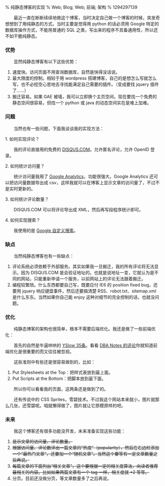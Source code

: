 % 纯静态博客的实现
% Web; Blog; Web; 前端; 架构
% 1294297139

　　最近一直在断断续续地做这个博客，当时决定自己做一个博客的时候，突发奇想想到了用纯静态的方式。当时主要是觉得用 python 的话必须用 Google 特定的数据库操作方式，不能用普通的 SQL 之类，写出来的程序不具备通用性，所以还不如干脆纯静态。

### 优势

　　显然纯静态博客有以下这些优势：

1. 速度快。访问页面不用查询数据库，自然是快得没话说。
2. 最大限度的控制。相较于用 wordpress 搭建博客，自己的是想怎么写就怎么写，也不必挖空心思地去寻找能满足自己需要的插件。（变成要找 jquery 插件了……）
3. 搬迁容易。如果 GAE 被墙，我可以立即换个主页空间。现在要找一个免费的静态空间很容易，但找一个 python 或 java 的动态空间实在是难上加难。

### 问题

　　当然也有一些问题，下面我谈谈我的实现方法：

1\. 如何实现评论？

　　我的评论直接用的免费的 [DISQUS.COM](http://disqus.com/)。允许匿名评论，允许 OpenID 登录。

2\. 如何统计访问量？

　　统计访问量我用了 [Google Analytics](http://www.google.com/analytics/)，功能很强大。Google Analytics 还可以把访问量数据导出成 csv，这样我就可以在博客上显示文章的访问量了，不过不是实时更新的。

3\. 如何统计评论数量？

　　DISQUS.COM 可以将评论导出成 XML，然后再写段程序统计即可。

4\. 如何实现搜索？

　　我使用的是 [Google 自定义搜索](http://www.google.com/cse/)。

### 缺点

　　当然纯静态博客也有一些缺点：

1. 评论系统必须依赖于外部服务。其实如果我一旦搬迁，我的所有评论将无法显示。因为 DISQUS.COM 是会验证地址的。也就是说地址一变，它就认为是不同的网站，只能重新申请一个服务，以前网站上的评论无法跟着搬迁。
2. 编程较繁琐。什么东西都要自己写，既要应付 IE6 的 position fixed bug，还要用 jquery 响应键盘事件，然后还要搞清楚 RSS、robot.txt、sitemap.xml 是什么东东。当然如果你自己能 enjoy 这种对细节的完全控制的话，也就没问题。

### 优化

　　纯静态博客的架构也很简单，根本不需要后端优化。我还是做了一些前端优化：

　　首先的自然是牛逼哄哄的 [YSlow 35条](http://developer.yahoo.com/performance/rules.html)。看看 [DBA Notes 的评论](http://www.dbanotes.net/web/web_performance_optimization.html)你就知道前端优化是很重要的而又往往被忽视。

　　这些准则中有些还是很容易做到的，比如：

1. Put Stylesheets at the Top：把样式表放到最上面。
2. Put Scripts at the Bottom：把脚本放到最下面。

　　所以你可以看看我的页面，这两条还是做到了的。

　　还有传说中的 CSS Sprites，雪碧技术。不过我这个网站本来就小，图片就那么几张，还雪碧呢。咱就懒得做了，图片就让它原模原样的吧。

### 未来

　　我这个博客还有很多功能没开发，未来准备实现这些功能：

1. ~~显示文章的访问量、评论数量。~~
2. ~~根据访问量、评论数评出一篇文章的“热度”（popularity），然后在右边栏添加一个“最热门文章”，还要加一个“随机文章”。当然这个要等有一定文章数量之后再说。~~
3. ~~每篇文章的下面列出“相关文章”，这个要根据一定的相关度算法，向读者推荐最相关的内容。比如如果两篇文章有一个 tag 一样，相关度就 +2 等等。~~
4. 分页。目前还没做分页，等文章数量多了之后再说。

